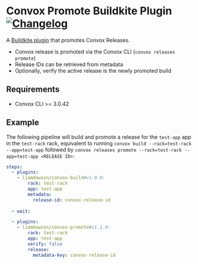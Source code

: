 # Convox Promote Buildkite Plugin [![Changelog](https://img.shields.io/badge/-Changelog-blue)](./CHANGELOG.md)

A [Buildkite plugin](https://buildkite.com/docs/agent/v3/plugins) that promotes Convox Releases.

- Convox release is promoted via the Convox CLI (`convox releases promote`)
- Release IDs can be retrieved from metadata
- Optionally, verify the active release is the newly promoted build

## Requirements

- Convox CLI >= 3.0.42

## Example

The following pipeline will build and promote a release for the `test-app` app in the `test-rack` rack, equivalent to running `convox build --rack=test-rack --app=test-app` followed by `convox releases promote --rack=test-rack --app=test-app <RELEASE ID>`:

```yaml
steps:
  - plugins:
    - liamdawson/convox-build#v1.0.0:
        rack: test-rack
        app: test-app
        metadata:
          release-id: convox-release-id
  
  - wait:

  - plugins:
    - liamdawson/convox-promote#v1.1.0:
        rack: test-rack
        app: test-app
        verify: false
        release:
          metadata-key: convox-release-id
```
